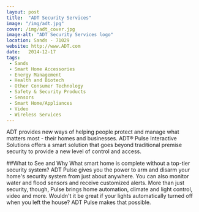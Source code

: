 ```yaml
---
layout: post
title:  "ADT Security Services"
image: "/img/adt.jpg"
cover: /img/adt_cover.jpg
image-alt: "ADT Security Services logo"
location: Sands - 71029
website: http://www.ADT.com
date:   2014-12-17
tags:
 - Sands
 - Smart Home Accessories
 - Energy Management
 - Health and Biotech
 - Other Consumer Technology
 - Safety & Security Products
 - Sensors
 - Smart Home/Appliances
 - Video
 - Wireless Services
---
```


ADT provides new ways of helping people protect and manage what matters most - their homes and businesses. ADT® Pulse Interactive Solutions offers a smart solution that goes beyond traditional premise security to provide a new level of control and access.

##What to See and Why
What smart home is complete without a top-tier security system? ADT Pulse gives you the power to arm and disarm your home's security system from just about anywhere. You can also monitor water and flood sensors and receive customized alerts. More than just security, though, Pulse brings home automation, climate and light control, video and more. Wouldn't it be great if your lights automatically turned off when you left the house? ADT Pulse makes that possible.